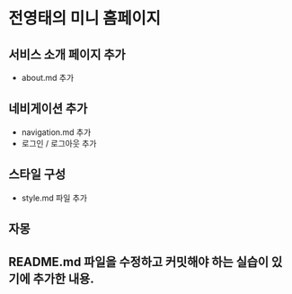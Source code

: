 # 전영태의 미니 홈페이지

## 서비스 소개 페이지 추가

- about.md 추가

## 네비게이션 추가

- navigation.md 추가
- 로그인 / 로그아웃 추가

## 스타일 구성

- style.md 파일 추가

## 자몽

## README.md 파일을 수정하고 커밋해야 하는 실습이 있기에 추가한 내용.
